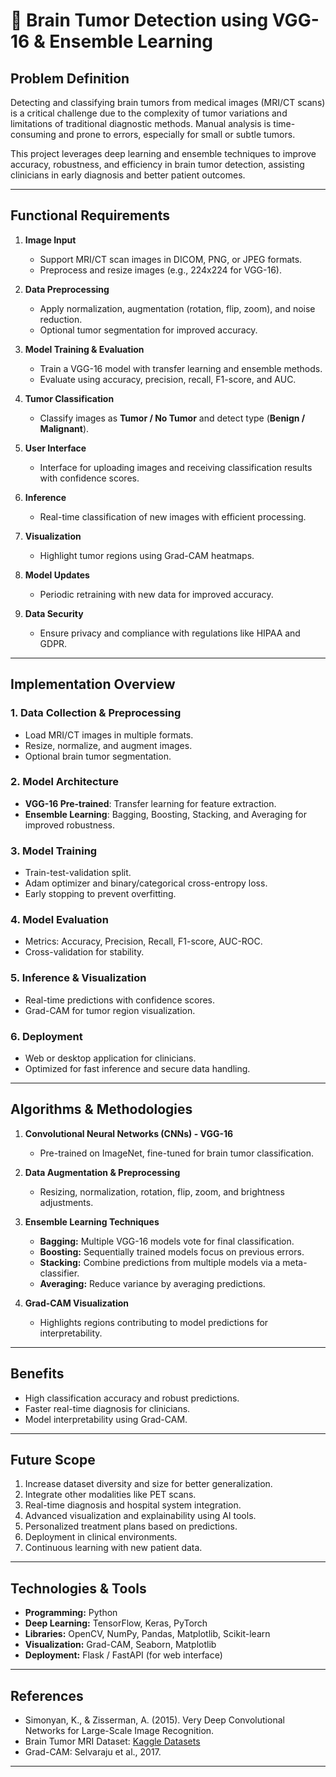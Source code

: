 # 🧠 Brain Tumor Detection using VGG-16 & Ensemble Learning

## Problem Definition
Detecting and classifying brain tumors from medical images (MRI/CT scans) is a critical challenge due to the complexity of tumor variations and limitations of traditional diagnostic methods. Manual analysis is time-consuming and prone to errors, especially for small or subtle tumors.  

This project leverages deep learning and ensemble techniques to improve accuracy, robustness, and efficiency in brain tumor detection, assisting clinicians in early diagnosis and better patient outcomes.

---

## Functional Requirements
1. **Image Input**
   - Support MRI/CT scan images in DICOM, PNG, or JPEG formats.
   - Preprocess and resize images (e.g., 224x224 for VGG-16).  

2. **Data Preprocessing**
   - Apply normalization, augmentation (rotation, flip, zoom), and noise reduction.
   - Optional tumor segmentation for improved accuracy.

3. **Model Training & Evaluation**
   - Train a VGG-16 model with transfer learning and ensemble methods.
   - Evaluate using accuracy, precision, recall, F1-score, and AUC.

4. **Tumor Classification**
   - Classify images as **Tumor / No Tumor** and detect type (**Benign / Malignant**).

5. **User Interface**
   - Interface for uploading images and receiving classification results with confidence scores.

6. **Inference**
   - Real-time classification of new images with efficient processing.

7. **Visualization**
   - Highlight tumor regions using Grad-CAM heatmaps.

8. **Model Updates**
   - Periodic retraining with new data for improved accuracy.

9. **Data Security**
   - Ensure privacy and compliance with regulations like HIPAA and GDPR.

---

## Implementation Overview

### 1. Data Collection & Preprocessing
- Load MRI/CT images in multiple formats.
- Resize, normalize, and augment images.
- Optional brain tumor segmentation.

### 2. Model Architecture
- **VGG-16 Pre-trained**: Transfer learning for feature extraction.
- **Ensemble Learning**: Bagging, Boosting, Stacking, and Averaging for improved robustness.

### 3. Model Training
- Train-test-validation split.
- Adam optimizer and binary/categorical cross-entropy loss.
- Early stopping to prevent overfitting.

### 4. Model Evaluation
- Metrics: Accuracy, Precision, Recall, F1-score, AUC-ROC.
- Cross-validation for stability.

### 5. Inference & Visualization
- Real-time predictions with confidence scores.
- Grad-CAM for tumor region visualization.

### 6. Deployment
- Web or desktop application for clinicians.
- Optimized for fast inference and secure data handling.

---

## Algorithms & Methodologies
1. **Convolutional Neural Networks (CNNs) - VGG-16**
   - Pre-trained on ImageNet, fine-tuned for brain tumor classification.

2. **Data Augmentation & Preprocessing**
   - Resizing, normalization, rotation, flip, zoom, and brightness adjustments.

3. **Ensemble Learning Techniques**
   - **Bagging:** Multiple VGG-16 models vote for final classification.
   - **Boosting:** Sequentially trained models focus on previous errors.
   - **Stacking:** Combine predictions from multiple models via a meta-classifier.
   - **Averaging:** Reduce variance by averaging predictions.

4. **Grad-CAM Visualization**
   - Highlights regions contributing to model predictions for interpretability.

---

## Benefits
- High classification accuracy and robust predictions.
- Faster real-time diagnosis for clinicians.
- Model interpretability using Grad-CAM.

---

## Future Scope
1. Increase dataset diversity and size for better generalization.
2. Integrate other modalities like PET scans.
3. Real-time diagnosis and hospital system integration.
4. Advanced visualization and explainability using AI tools.
5. Personalized treatment plans based on predictions.
6. Deployment in clinical environments.
7. Continuous learning with new patient data.

---

## Technologies & Tools
- **Programming:** Python  
- **Deep Learning:** TensorFlow, Keras, PyTorch  
- **Libraries:** OpenCV, NumPy, Pandas, Matplotlib, Scikit-learn  
- **Visualization:** Grad-CAM, Seaborn, Matplotlib  
- **Deployment:** Flask / FastAPI (for web interface)  

---

## References
- Simonyan, K., & Zisserman, A. (2015). Very Deep Convolutional Networks for Large-Scale Image Recognition.  
- Brain Tumor MRI Dataset: [Kaggle Datasets](https://www.kaggle.com)  
- Grad-CAM: Selvaraju et al., 2017.

---

